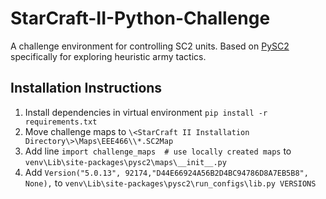 # StarCraft-II-Python-Challenge
A challenge environment for controlling SC2 units. Based on [PySC2](https://github.com/google-deepmind/pysc2) specifically for exploring heuristic army tactics.

## Installation Instructions
1. Install dependencies in virtual environment `pip install -r requirements.txt`
2. Move challenge maps to `\<StarCraft II Installation Directory\>\Maps\EEE466\\*.SC2Map`
3. Add line `import challenge_maps  # use locally created maps` to `venv\Lib\site-packages\pysc2\maps\__init__.py`
4. Add `Version("5.0.13", 92174,"D44E66924A56B2D4BC94786D8A7EB5B8", None),` to `venv\Lib\site-packages\pysc2\run_configs\lib.py VERSIONS`
